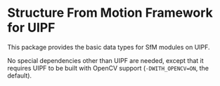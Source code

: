 Structure From Motion Framework for UIPF
========================================

This package provides the basic data types for SfM modules on UIPF.

No special dependencies other than UIPF are needed, except that it
requires UIPF to be built with OpenCV support (`-DWITH_OPENCV=ON`, the default).

